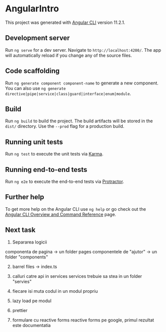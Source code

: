 # AngularIntro

This project was generated with [Angular CLI](https://github.com/angular/angular-cli) version 11.2.1.

## Development server

Run `ng serve` for a dev server. Navigate to `http://localhost:4200/`. The app will automatically reload if you change any of the source files.

## Code scaffolding

Run `ng generate component component-name` to generate a new component. You can also use `ng generate directive|pipe|service|class|guard|interface|enum|module`.

## Build

Run `ng build` to build the project. The build artifacts will be stored in the `dist/` directory. Use the `--prod` flag for a production build.

## Running unit tests

Run `ng test` to execute the unit tests via [Karma](https://karma-runner.github.io).

## Running end-to-end tests

Run `ng e2e` to execute the end-to-end tests via [Protractor](http://www.protractortest.org/).

## Further help

To get more help on the Angular CLI use `ng help` or go check out the [Angular CLI Overview and Command Reference](https://angular.io/cli) page.

## Next task

1. Separarea logicii

  componenta de pagina -> un folder pages
  componentele de "ajutor" -> un folder "components"

2. barrel files -> index.ts
3. calluri catre api in services
  services trebuie sa stea in un folder "servies"

4. fiecare isi muta codul in un modul propriu
5. lazy load pe modul
6. prettier
7. formulare cu reactive forms
  reactive forms pe google, primul rezultat este documentatia
